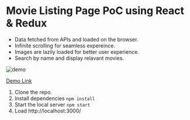 # Movie Listing Page PoC using React & Redux

- Data fetched from APIs and loaded on the browser. 
- Infinite scrolling for seamless expereince. 
- Images are lazily loaded for better user experience.
- Search by name and display relavant movies. 

![demo](https://user-images.githubusercontent.com/71149670/93672341-d6f46c00-fac7-11ea-83a1-d1553f0d63d5.gif)

[Demo Link](https://sudmon200.github.io/dg-poc/)

1. Clone the repo.
2. Install dependencies `npm install` 
3. Start the local server `npm start`
4. Load http://localhost:3000/
